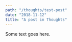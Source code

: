 ```yaml
---
path: "/thoughts/test-post"
date: "2018-11-12"
title: "A post in Thoughts"
---
```


Some text goes here.
